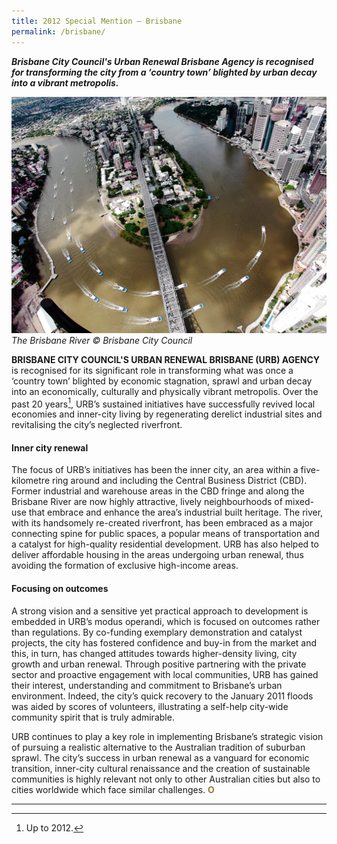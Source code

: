 ```yaml
---
title: 2012 Special Mention — Brisbane
permalink: /brisbane/
--- 
```


***Brisbane City Council's Urban Renewal Brisbane Agency is recognised for transforming the city from a ‘country town’ blighted by urban decay into a vibrant metropolis.***

![Brisbane](/images/special-mentions/brisbane.jpg)*The Brisbane River © Brisbane City Council*

**BRISBANE CITY COUNCIL'S URBAN RENEWAL BRISBANE (URB) AGENCY** is recognised for its significant role in transforming what was once a ‘country town’ blighted by economic stagnation, sprawl and urban decay into an economically, culturally and physically vibrant metropolis. Over the past 20 years[^1], URB’s sustained initiatives have successfully revived local economies and inner-city living by regenerating derelict industrial sites and revitalising the city’s neglected riverfront.

#### **Inner city renewal**

The focus of URB’s initiatives has been the inner city, an area within a five-kilometre ring around and including the Central Business District (CBD). Former industrial and warehouse areas in the CBD fringe and along the Brisbane River are now highly attractive, lively neighbourhoods of mixed-use that embrace and enhance the area’s industrial built heritage. The river, with its handsomely re-created riverfront, has been embraced as a major connecting spine for public spaces, a popular means of transportation and a catalyst for high-quality residential development. URB has also helped to deliver affordable housing in the areas undergoing urban renewal, thus avoiding the formation of exclusive high-income areas.

#### **Focusing on outcomes**

A strong vision and a sensitive yet practical approach to development is embedded in URB’s modus operandi, which is focused on outcomes rather than regulations. By co-funding exemplary demonstration and catalyst projects, the city has fostered confidence and buy-in from the market and this, in turn, has changed attitudes towards higher-density living, city growth and urban renewal. Through positive partnering with the private sector and proactive engagement with local communities, URB has gained their interest, understanding and commitment to Brisbane’s urban environment. Indeed, the city’s quick recovery to the January 2011 floods was aided by scores of volunteers, illustrating a self-help city-wide community spirit that is truly admirable.

URB continues to play a key role in implementing Brisbane’s strategic vision of pursuing a realistic alternative to the Australian tradition of suburban sprawl. The city’s success in urban renewal as a vanguard for economic transition, inner-city cultural renaissance and the creation of sustainable communities is highly relevant not only to other Australian cities but also to cities worldwide which face similar challenges. **<font color="#967942">O</font>**

---

[^1]: Up to 2012.
